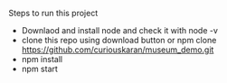 Steps to run this project
- Downlaod and install node and check it with node -v
- clone this repo using download button or npm clone https://github.com/curiouskaran/museum_demo.git
- npm install
- npm start
